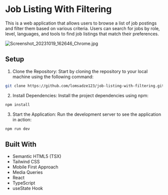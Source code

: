 # Job Listing With Filtering
This is a web application that allows users to browse a list of job postings and filter them based on various criteria. Users can search for jobs by role, level, languages, and tools to find job listings that match their preferences.


![Screenshot_20231019_162646_Chrome.jpg](https://github.com/lomsadze123/job-listing-with-filtering/assets/91826108/8cc312fc-1782-4e8d-82c5-0e8ee02d4882)

## Setup
1. Clone the Repository: Start by cloning the repository to your local machine using the following command:
```bash
git clone https://github.com/lomsadze123/job-listing-with-filtering.git
```
2. Install Dependencies: Install the project dependencies using npm:
```bash
npm install
```
3. Start the Application: Run the development server to see the application in action:

```bash
npm run dev
```

## Built With
- Semantic HTML5 (TSX)
- Tailwind CSS
- Mobile First Approach
- Media Queries
- React
- TypeScript
- useState Hook
